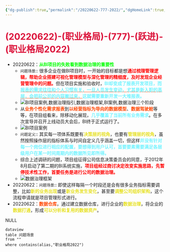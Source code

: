 ```yaml
---
{"dg-publish":true,"permalink":"/20220622-777-2022/","dgHomeLink":true,"dgPassFrontmatter":false}
---
```



# <font color=#DC143C>(20220622)-(职业格局)-(777)-(跃进)-(职业格局2022)</font>

+ 20220622：<strong><font color=#00FF00>从BI项目的失败看到数据治理的重要性</font></strong>
    + `问题场景`:: 很多企业在做BI项目时，一开始的目标都是想<strong><font color=#FF0000>通过梳理管理逻辑，帮助企业搭建可视化管理模型与深化管理的精细度，及时发现企业经营管理中的问题。</font></strong>但在项目实施和验收时，<strong><font color=#70f3ff>BI却变成了报表开发项目，而<u style="text-decoration-color:#FF5722">报表的需求往往和个人习惯有关，一旦人员发生变动，尤其是新入职的高层，会把前公司的内容搬过来，</u>这就需要重新开发一大堆报表。</font></strong>
    + ![BI项目案例,数据治理指引,数据治理框架,BI案例,数据治理三个阶段](https://www.fanruan.com/bw/wp-content/uploads/2021/01/74-BI%E9%A1%B9%E7%9B%AE%E6%A1%88%E4%BE%8B1.jpg)
    + 从<strong><font color=#FF4500>业务个性化需求报表</font></strong>到<strong><font color=#FF4500>以经营指标为导向的数据模型</font></strong>、<strong><font color=#FF4500>数据驾驶舱</font></strong>等等，在项目组看来，除移动化展现，<strong><font color=#70f3ff>几乎覆盖了当前所有业务需求</font></strong>。在多次宣导并召开上线动员大会后，BI终于正式运行了。
    + ![BI项目案例](https://www.fanruan.com/bw/wp-content/uploads/2021/01/74-BI%E9%A1%B9%E7%9B%AE%E6%A1%88%E4%BE%8B2.png)
    + `问题定义`:: 其实每一项体系既要有<strong><font color=#E6E022>决策层的视角</font></strong>，也要有<strong><font color=#E6E022>管理层的视角</font></strong>，虽然按照操作层的指标体系与时间自定义几乎涵盖一切，但这样<strong><font color=#70f3ff>并没有针对每一个岗位进行相应的配置，要想得到用户认可，首要要素需要满足各层级用户在某一时间周期内的数据所见即所得。</font></strong>
    + 综合上述调研的问题，项目组征得公司信息决策委员会的同意，于2012年8月启动了第二期的BI系统实施，<strong><font color=#FF0000>项目组经过商讨决定改变实施思路，先暂停技术性工作，首要任务是进行公司的数据治理。</font></strong>
    + ![数据治理框架](https://www.fanruan.com/bw/wp-content/uploads/2021/01/74-BI%E9%A1%B9%E7%9B%AE%E6%A1%88%E4%BE%8B3.png)
+ 20220622：`问题场景`:: 即使这样每隔一个时段还是会有很多业务指标需要调整，比如<strong><font color=#E6E022>新的业务出现</font></strong>或是<strong><font color=#E6E022>新业务发生变化</font></strong>，甚至要<strong><font color=#E6E022>调整公司组织架构</font></strong>，这个流程申请就是项目管理形式进行。
+ 20220622：<strong><font color=#FF4500>数据仓库</font></strong>，通过建立数据仓库，进行企业的<strong><font color=#E6E022>数据治理</font></strong>，将企业的<strong><font color=#E6E022>数据打通</font></strong>，形成<strong><font color=#E6E022>可以分析和复用的数据资产</font></strong>。











NULL
```
dataview
table 问题场景
from ""
where contains(alias,"职业格局2022")
```